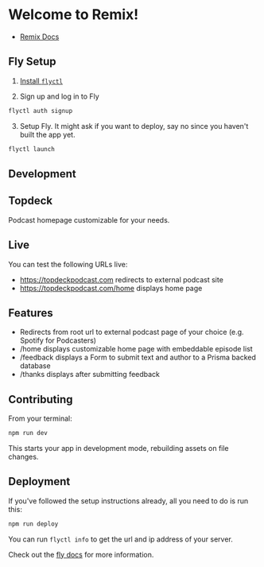 # Welcome to Remix!

- [Remix Docs](https://remix.run/docs)

## Fly Setup

1. [Install `flyctl`](https://fly.io/docs/getting-started/installing-flyctl/)

2. Sign up and log in to Fly

```sh
flyctl auth signup
```

3. Setup Fly. It might ask if you want to deploy, say no since you haven't built the app yet.

```sh
flyctl launch
```

## Development

## Topdeck

Podcast homepage customizable for your needs.

## Live

You can test the following URLs live:

* https://topdeckpodcast.com redirects to external podcast site
* https://topdeckpodcast.com/home displays home page

## Features

* Redirects from root url to external podcast page of your choice (e.g. Spotify for Podcasters)
* /home displays customizable home page with embeddable episode list
* /feedback displays a Form to submit text and author to a Prisma backed database
* /thanks displays after submitting feedback

## Contributing

From your terminal:

```sh
npm run dev
```

This starts your app in development mode, rebuilding assets on file changes.

## Deployment

If you've followed the setup instructions already, all you need to do is run this:

```sh
npm run deploy
```

You can run `flyctl info` to get the url and ip address of your server.

Check out the [fly docs](https://fly.io/docs/getting-started/node/) for more information.
